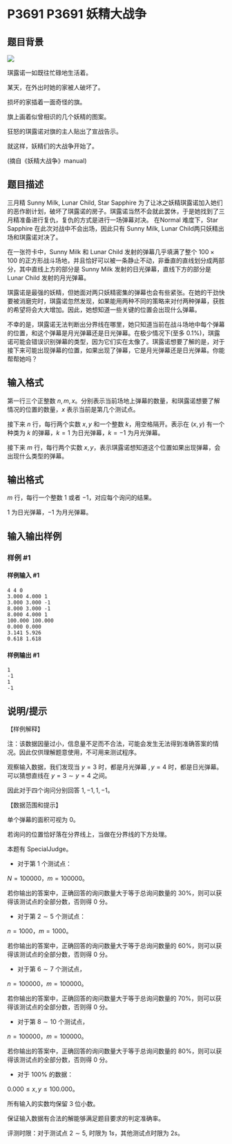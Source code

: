 # P3691 P3691 妖精大战争

## 题目背景

 ![](https://cdn.luogu.com.cn/upload/pic/4726.png) 

琪露诺一如既往忙碌地生活着。

某天，在外出时她的家被人破坏了。

损坏的家插着一面奇怪的旗。

旗上画着似曾相识的几个妖精的图案。

狂怒的琪露诺对旗的主人贴出了宣战告示。

就这样，妖精们的大战争开始了。

(摘自《妖精大战争》manual)


## 题目描述

三月精 Sunny Milk, Lunar Child, Star Sapphire 为了让冰之妖精琪露诺加入她们的恶作剧计划，破坏了琪露诺的房子。琪露诺当然不会就此罢休，于是她找到了三月精准备进行复仇，复仇的方式是进行一场弹幕对决。 在Normal 难度下，Star Sapphire 在此次对战中不会出场，因此只有 Sunny Milk, Lunar Child两只妖精出场和琪露诺对决了。

在一张符卡中，Sunny Milk 和 Lunar Child 发射的弹幕几乎填满了整个 $100\times 100$ 的正方形战斗场地，并且恰好可以被一条静止不动，非垂直的直线划分成两部分，其中直线上方的部分是 Sunny Milk 发射的日光弹幕，直线下方的部分是 Lunar Child 发射的月光弹幕。

琪露诺是最强的妖精，但她面对两只妖精密集的弹幕也会有些紧张。在她的干劲快要被消磨完时，琪露诺忽然发现，如果能用两种不同的策略来对付两种弹幕，获胜的希望将会大大增加。因此，她想知道一些关键的位置会出现什么弹幕。

不幸的是，琪露诺无法判断出分界线在哪里，她只知道当前在战斗场地中每个弹幕的位置，和这个弹幕是月光弹幕还是日光弹幕。在极少情况下(至多 $0.1\%$)，琪露诺可能会错误识别弹幕的类型，因为它们实在太像了。琪露诺想要了解的是，对于接下来可能出现弹幕的位置，如果出现了弹幕，它是月光弹幕还是日光弹幕。你能帮帮她吗？


## 输入格式

第一行三个正整数 $n,m,x$。分别表示当前场地上弹幕的数量，和琪露诺想要了解情况的位置的数量，$x$ 表示当前是第几个测试点。

接下来 $n$ 行，每行两个实数 $x,y$ 和一个整数 $k$，用空格隔开。表示在 $(x,y)$ 有一个种类为 $k$ 的弹幕，$k=1$ 为日光弹幕，$k=-1$ 为月光弹幕。

接下来 $m$ 行，每行两个实数 $x,y$，表示琪露诺想知道这个位置如果出现弹幕，会出现什么类型的弹幕。

## 输出格式

$m$ 行，每行一个整数 $1$ 或者 $-1$，对应每个询问的结果。

$1$ 为日光弹幕，$-1$ 为月光弹幕。

## 输入输出样例

### 样例 #1

#### 样例输入 #1

```
4 4 0
3.000 4.000 1
3.000 3.000 -1
8.000 3.000 -1
8.000 4.000 1
100.000 100.000
0.000 0.000
3.141 5.926
0.618 1.618
```

#### 样例输出 #1

```
1
-1
1
-1
```

## 说明/提示

【样例解释】

注：该数据因量过小，信息量不足而不合法，可能会发生无法得到准确答案的情况。因此仅供理解题意使用，不可用来测试程序。

观察输入数据，我们发现当 $y=3$ 时，都是月光弹幕 $,y=4$ 时，都是日光弹幕。可以猜想直线在 $y=3 \sim y=4$ 之间。

因此对于四个询问分别回答 $1,-1,1,-1$。

【数据范围和提示】

单个弹幕的面积可视为 $0$。

若询问的位置恰好落在分界线上，当做在分界线的下方处理。

本题有 SpecialJudge。

- 对于第 $1$ 个测试点：

$N=100000$，$m=100000$。

若你输出的答案中，正确回答的询问数量大于等于总询问数量的 $30\%$，则可以获得该测试点的全部分数，否则得 $0$ 分。

- 对于第 $2 \sim 5$ 个测试点：

$n=1000$，$m=1000$。

若你输出的答案中，正确回答的询问数量大于等于总询问数量的 $60\%$，则可以获得该测试点的全部分数，否则得 $0$ 分。

- 对于第 $6 \sim 7$ 个测试点，

$n=100000$，$m=100000$。

若你输出的答案中，正确回答的询问数量大于等于总询问数量的 $70\%$，则可以获得该测试点的全部分数，否则得 $0$ 分。

- 对于第 $8 \sim 10$ 个测试点，

$n=100000$，$m=100000$。

若你输出的答案中，正确回答的询问数量大于等于总询问数量的 $80\%$，则可以获得该测试点的全部分数，否则得 $0$ 分。

- 对于 $100\%$ 的数据：

$0.000 \le x,y \le 100.000$。

所有输入的实数均保留 $3$ 位小数。

保证输入数据有合法的解能够满足题目要求的判定准确率。

评测时限：对于测试点 $2 \sim 5,$ 时限为 $1s$，其他测试点时限为 $2s$。
